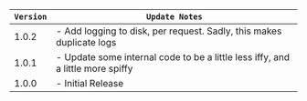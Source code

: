 | `Version` | `Update Notes`                                                                 |
|-----------|--------------------------------------------------------------------------------|
| 1.0.2     | - Add logging to disk, per request. Sadly, this makes duplicate logs           |
| 1.0.1     | - Update some internal code to be a little less iffy, and a little more spiffy |
| 1.0.0     | - Initial Release                                                              |